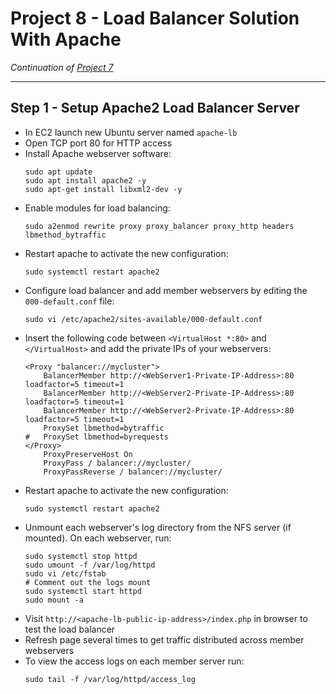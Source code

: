 # Project 8 - Load Balancer Solution With Apache

*Continuation of [Project 7](https://github.com/mrdankuta/pbl-project-7)*

---

## Step 1 - Setup Apache2 Load Balancer Server

- In EC2 launch new Ubuntu server named `apache-lb`
- Open TCP port 80 for HTTP access
- Install Apache webserver software:
    ```
    sudo apt update
    sudo apt install apache2 -y
    sudo apt-get install libxml2-dev -y
    ```
- Enable modules for load balancing:
    ```
    sudo a2enmod rewrite proxy proxy_balancer proxy_http headers lbmethod_bytraffic 
    ```
- Restart apache to activate the new configuration:
    ```
    sudo systemctl restart apache2
    ```
- Configure load balancer and add member webservers by editing the `000-default.conf` file:
    ```
    sudo vi /etc/apache2/sites-available/000-default.conf
    ```
- Insert the following code between `<VirtualHost *:80>` and `</VirtualHost>` and add the private IPs of your webservers:
    ```
    <Proxy "balancer://mycluster">
        BalancerMember http://<WebServer1-Private-IP-Address>:80 loadfactor=5 timeout=1
        BalancerMember http://<WebServer2-Private-IP-Address>:80 loadfactor=5 timeout=1
        BalancerMember http://<WebServer2-Private-IP-Address>:80 loadfactor=5 timeout=1
        ProxySet lbmethod=bytraffic
    #	ProxySet lbmethod=byrequests
    </Proxy>
        ProxyPreserveHost On
        ProxyPass / balancer://mycluster/
        ProxyPassReverse / balancer://mycluster/
    ```
- Restart apache to activate the new configuration:
    ```
    sudo systemctl restart apache2
    ```
- Unmount each webserver's log directory from the NFS server (if mounted). On each webserver, run:
    ```
    sudo systemctl stop httpd
    sudo umount -f /var/log/httpd
    sudo vi /etc/fstab
    # Comment out the logs mount
    sudo systemctl start httpd
    sudo mount -a
    ```
- Visit `http://<apache-lb-public-ip-address>/index.php` in browser to test the load balancer
- Refresh page several times to get traffic distributed across member webservers
- To view the access logs on each member server run:
    ```
    sudo tail -f /var/log/httpd/access_log
    ```
